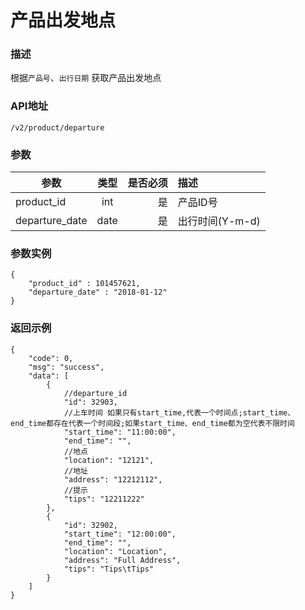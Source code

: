 # 产品出发地点

### 描述

根据`产品号`、`出行日期` 获取产品出发地点


### API地址

    /v2/product/departure

### 参数

| 参数           | 类型          | 是否必须 | 描述             |
| -------------- |:-------------:| ----:| :-----------------|
| product_id     | int  |  是   | 产品ID号  |
| departure_date     | date  |  是   | 出行时间(Y-m-d)  |

### 参数实例

    {
    	"product_id" : 101457621,
    	"departure_date" : "2018-01-12"
    }

### 返回示例

	{
        "code": 0,
        "msg": "success",
        "data": [
            {
                //departure_id
                "id": 32903,
                //上车时间 如果只有start_time,代表一个时间点;start_time、end_time都存在代表一个时间段;如果start_time、end_time都为空代表不限时间
                "start_time": "11:00:00",
                "end_time": "",
                //地点
                "location": "12121",
                //地址
                "address": "12212112",
                //提示
                "tips": "12211222"
            },
            {
                "id": 32902,
                "start_time": "12:00:00",
                "end_time": "",
                "location": "Location",
                "address": "Full Address",
                "tips": "Tips\tTips"
            }
        ]
    }


